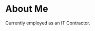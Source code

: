<!DOCTYPE HTML>
<html lang="en">
  <body>
    <h1>About Me</h1>
    <p>Currently employed as an IT Contractor.</p>
  </body>
</html>

